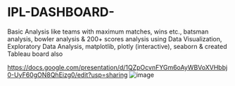 # IPL-DASHBOARD-
Basic Analysis like teams with maximum matches, wins etc., batsman analysis, bowler analysis &amp; 200+ scores analysis using Data Visualization, Exploratory Data Analysis, matplotlib, plotly (interactive), seaborn &amp; created Tableau board also

https://docs.google.com/presentation/d/1QZpOcvnFYGm6oAyWBVoXVHbbj0-UyF60gON8QhEizg0/edit?usp=sharing
![image](https://miro.medium.com/max/1400/1*UvMYRlcNFnks50d5D8i7uQ@2x.png)

